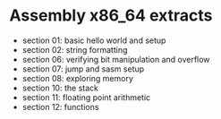 # Assembly x86_64 extracts

- section 01: basic hello world and setup
- section 02: string formatting
- section 06: verifying bit manipulation and overflow
- section 07: jump and sasm setup
- section 08: exploring memory
- section 10: the stack
- section 11: floating point arithmetic
- section 12: functions
